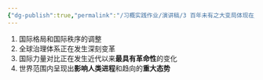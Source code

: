 ```yaml
---
{"dg-publish":true,"permalink":"/习概实践作业/演讲稿/3 百年未有之大变局体现在/","dgPassFrontmatter":true}
---
```


1. 国际格局和国际秩序的调整
2. 全球治理体系正在发生深刻变革
3. 国际力量对比正在发生近代以来**最具有革命性**的变化
4. 世界范围内呈现出**影响人类进程**和趋向的**重大态势**

